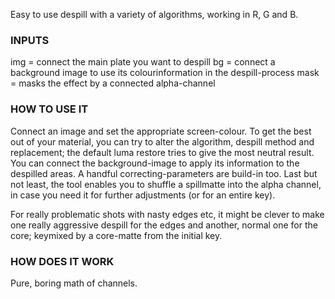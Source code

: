 Easy to use despill with a variety of algorithms, working in R, G and B.

### INPUTS
img = connect the main plate you want to despill
bg = connect a background image to use its colourinformation in the despill-process
mask = masks the effect by a connected alpha-channel

### HOW TO USE IT
Connect an image and set the appropriate screen-colour. To get the best out of your material, you can try to alter the algorithm, despill method and replacement; the default luma restore tries to give the most neutral result.
You can connect the background-image to apply its information to the despilled areas. A handful correcting-parameters are build-in too.
Last but not least, the tool enables you to shuffle a spillmatte into the alpha channel, in case you need it for further adjustments (or for an entire key).

For really problematic shots with nasty edges etc, it might be clever to make one really aggressive despill for the edges and another, normal one for the core; keymixed by a core-matte from the initial key.

### HOW DOES IT WORK
Pure, boring math of channels. 
